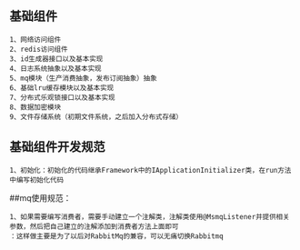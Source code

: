 ## 基础组件
~~~~
1、网络访问组件 
2、redis访问组件
3、id生成器接口以及基本实现
4、日志系统抽象以及基本实现
5、mq模块（生产消费抽象，发布订阅抽象）抽象
6、基础lru缓存模块以及基本实现
7、分布式乐观锁接口以及基本实现
8、数据加密模块
9、文件存储系统（初期文件系统，之后加入分布式存储）
~~~~

## 基础组件开发规范
~~~
1、初始化：初始化的代码继承Framework中的IApplicationInitializer类，在run方法中编写初始化代码
~~~

##mq使用规范：
~~~~
1、如果需要编写消费者，需要手动建立一个注解类，注解类使用@MsmqListener并提供相关参数，然后把自己建立的注解添加到消费者方法上面即可
：这样做主要是为了以后对RabbitMq的兼容，可以无痛切换Rabbitmq
~~~~
